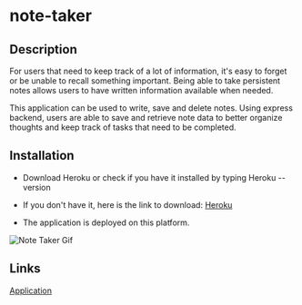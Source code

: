 # note-taker

## Description
For users that need to keep track of a lot of information, it's easy to forget or be unable to recall something important. Being able to take persistent notes allows users to have written information available when needed.

This application can be used to write, save and delete notes. Using express backend, users are able to save and retrieve note data to better organize thoughts and keep track of tasks that need to be completed. 

## Installation

* Download Heroku or check if you have it installed by typing Heroku --version

* If you don't have it, here is the link to download: [Heroku](https://devcenter.heroku.com/articles/heroku-cli)

* The application is deployed on this platform.



![Note Taker Gif](public/assets/img/Note-Taker.gif)

## Links

[Application](https://notetaker024.herokuapp.com/)



